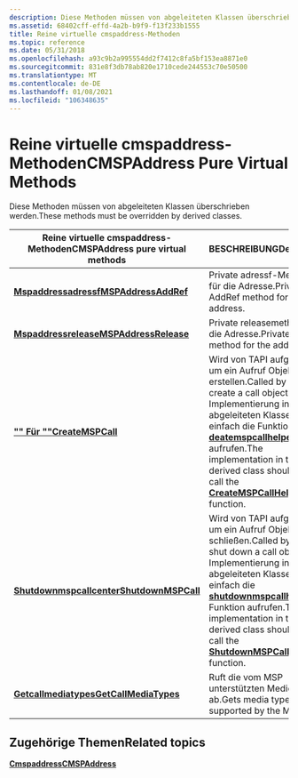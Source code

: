 ```yaml
---
description: Diese Methoden müssen von abgeleiteten Klassen überschrieben werden.
ms.assetid: 68402cff-effd-4a2b-b9f9-f13f233b1555
title: Reine virtuelle cmspaddress-Methoden
ms.topic: reference
ms.date: 05/31/2018
ms.openlocfilehash: a93c9b2a995554dd2f7412c8fa5bf153ea8871e0
ms.sourcegitcommit: 831e8f3db78ab820e1710cede244553c70e50500
ms.translationtype: MT
ms.contentlocale: de-DE
ms.lasthandoff: 01/08/2021
ms.locfileid: "106348635"
---
```

# <a name="cmspaddress-pure-virtual-methods"></a><span data-ttu-id="2b589-103">Reine virtuelle cmspaddress-Methoden</span><span class="sxs-lookup"><span data-stu-id="2b589-103">CMSPAddress Pure Virtual Methods</span></span>

<span data-ttu-id="2b589-104">Diese Methoden müssen von abgeleiteten Klassen überschrieben werden.</span><span class="sxs-lookup"><span data-stu-id="2b589-104">These methods must be overridden by derived classes.</span></span>



| <span data-ttu-id="2b589-105">Reine virtuelle cmspaddress-Methoden</span><span class="sxs-lookup"><span data-stu-id="2b589-105">CMSPAddress pure virtual methods</span></span>                           | <span data-ttu-id="2b589-106">BESCHREIBUNG</span><span class="sxs-lookup"><span data-stu-id="2b589-106">Description</span></span>                                                                                                                                                                            |
|------------------------------------------------------------|----------------------------------------------------------------------------------------------------------------------------------------------------------------------------------------|
| [<span data-ttu-id="2b589-107">**Mspaddressadressf**</span><span class="sxs-lookup"><span data-stu-id="2b589-107">**MSPAddressAddRef**</span></span>](/windows/desktop/api/Mspaddr/nf-mspaddr-cmspaddress-mspaddressaddref)   | <span data-ttu-id="2b589-108">Private adressf-Methode für die Adresse.</span><span class="sxs-lookup"><span data-stu-id="2b589-108">Private AddRef method for the address.</span></span>                                                                                                                                                 |
| [<span data-ttu-id="2b589-109">**Mspaddressrelease**</span><span class="sxs-lookup"><span data-stu-id="2b589-109">**MSPAddressRelease**</span></span>](/windows/desktop/api/Mspaddr/nf-mspaddr-cmspaddress-mspaddressrelease) | <span data-ttu-id="2b589-110">Private releasemethode für die Adresse.</span><span class="sxs-lookup"><span data-stu-id="2b589-110">Private Release method for the address.</span></span>                                                                                                                                                |
| [<span data-ttu-id="2b589-111">**"" Für ""**</span><span class="sxs-lookup"><span data-stu-id="2b589-111">**CreateMSPCall**</span></span>](/windows/desktop/api/msp/nf-msp-itmspaddress-createmspcall)        | <span data-ttu-id="2b589-112">Wird von TAPI aufgerufen, um ein Aufruf Objekt zu erstellen.</span><span class="sxs-lookup"><span data-stu-id="2b589-112">Called by TAPI to create a call object.</span></span> <span data-ttu-id="2b589-113">Die Implementierung in der abgeleiteten Klasse sollte einfach die Funktion " [**deatemspcallhelper**](/windows/desktop/api/Mspaddr/nf-mspaddr-createmspcallhelper) " aufrufen.</span><span class="sxs-lookup"><span data-stu-id="2b589-113">The implementation in the derived class should simply call the [**CreateMSPCallHelper**](/windows/desktop/api/Mspaddr/nf-mspaddr-createmspcallhelper) function.</span></span>        |
| [<span data-ttu-id="2b589-114">**Shutdownmspcallcenter**</span><span class="sxs-lookup"><span data-stu-id="2b589-114">**ShutdownMSPCall**</span></span>](/windows/desktop/api/msp/nf-msp-itmspaddress-shutdownmspcall)    | <span data-ttu-id="2b589-115">Wird von TAPI aufgerufen, um ein Aufruf Objekt zu schließen.</span><span class="sxs-lookup"><span data-stu-id="2b589-115">Called by TAPI to shut down a call object.</span></span> <span data-ttu-id="2b589-116">Die Implementierung in der abgeleiteten Klasse sollte einfach die [**shutdownmspcallhelper**](/windows/desktop/api/Mspaddr/nf-mspaddr-shutdownmspcallhelper) -Funktion aufrufen.</span><span class="sxs-lookup"><span data-stu-id="2b589-116">The implementation in the derived class should simply call the [**ShutdownMSPCallHelper**](/windows/desktop/api/Mspaddr/nf-mspaddr-shutdownmspcallhelper) function.</span></span> |
| [<span data-ttu-id="2b589-117">**Getcallmediatypes**</span><span class="sxs-lookup"><span data-stu-id="2b589-117">**GetCallMediaTypes**</span></span>](/windows/desktop/api/Mspaddr/nf-mspaddr-cmspaddress-getcallmediatypes) | <span data-ttu-id="2b589-118">Ruft die vom MSP unterstützten Medientypen ab.</span><span class="sxs-lookup"><span data-stu-id="2b589-118">Gets media types supported by the MSP.</span></span>                                                                                                                                                 |



 

## <a name="related-topics"></a><span data-ttu-id="2b589-119">Zugehörige Themen</span><span class="sxs-lookup"><span data-stu-id="2b589-119">Related topics</span></span>

<dl> <dt>

[<span data-ttu-id="2b589-120">**Cmspaddress**</span><span class="sxs-lookup"><span data-stu-id="2b589-120">**CMSPAddress**</span></span>](/windows/desktop/api/Mspaddr/nl-mspaddr-cmspaddress)
</dt> </dl>

 

 



